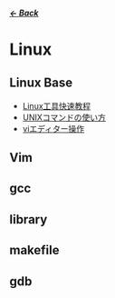 ##### [← Back](https://shinkoryo.github.io)

# Linux

## Linux Base
  - [Linux工具快速教程](https://linuxtools-rst.readthedocs.io/zh_CN/latest/)
  - [UNIXコマンドの使い方](http://www.gi.ce.t.kyoto-u.ac.jp/user/susaki/command/index.html)
  - [viエディター操作](http://www.ne.jp/asahi/hishidama/home/tech/unix/vi.html#e)

## Vim

## gcc

## library

## makefile

## gdb 

## 

